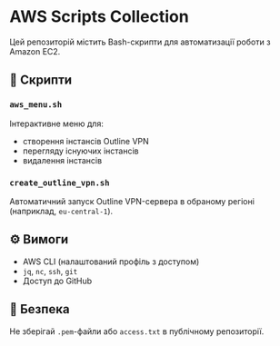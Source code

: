 # AWS Scripts Collection

Цей репозиторій містить Bash-скрипти для автоматизації роботи з Amazon EC2.

## 🧰 Скрипти

### `aws_menu.sh`
Інтерактивне меню для:
- створення інстансів Outline VPN
- перегляду існуючих інстансів
- видалення інстансів

### `create_outline_vpn.sh`
Автоматичний запуск Outline VPN-сервера в обраному регіоні (наприклад, `eu-central-1`).

## ⚙️ Вимоги

- AWS CLI (налаштований профіль з доступом)
- `jq`, `nc`, `ssh`, `git`
- Доступ до GitHub

## 🔐 Безпека
Не зберігай `.pem`-файли або `access.txt` в публічному репозиторії.
